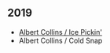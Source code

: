 ## 2019

* [Albert Collins / Ice Pickin'](https://en.wikipedia.org/wiki/Ice_Pickin%27)
* Albert Collins / Cold Snap
